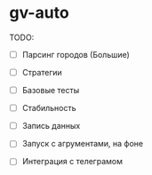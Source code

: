 # gv-auto

TODO:

- [ ] Парсинг городов (Большие)
- [ ] Стратегии
- [ ] Базовые тесты
- [ ] Стабильность
- [ ] Запись данных
- [ ] Запуск с агрументами, на фоне
- [ ] Интеграция с телеграмом

